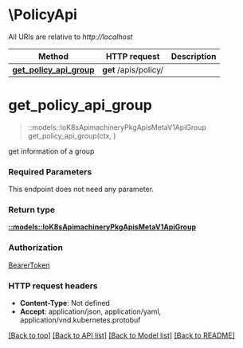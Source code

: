 # \PolicyApi

All URIs are relative to *http://localhost*

Method | HTTP request | Description
------------- | ------------- | -------------
[**get_policy_api_group**](PolicyApi.md#get_policy_api_group) | **get** /apis/policy/ | 


# **get_policy_api_group**
> ::models::IoK8sApimachineryPkgApisMetaV1ApiGroup get_policy_api_group(ctx, )


get information of a group

### Required Parameters
This endpoint does not need any parameter.

### Return type

[**::models::IoK8sApimachineryPkgApisMetaV1ApiGroup**](io.k8s.apimachinery.pkg.apis.meta.v1.APIGroup.md)

### Authorization

[BearerToken](../README.md#BearerToken)

### HTTP request headers

 - **Content-Type**: Not defined
 - **Accept**: application/json, application/yaml, application/vnd.kubernetes.protobuf

[[Back to top]](#) [[Back to API list]](../README.md#documentation-for-api-endpoints) [[Back to Model list]](../README.md#documentation-for-models) [[Back to README]](../README.md)

